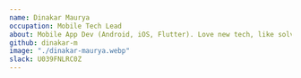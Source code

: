 ```yaml
---
name: Dinakar Maurya
occupation: Mobile Tech Lead
about: Mobile App Dev (Android, iOS, Flutter). Love new tech, like solving problems by dividing the scope. Project architecture design is more than just writing code.
github: dinakar-m
image: "./dinakar-maurya.webp"
slack: U039FNLRC0Z
---
```

